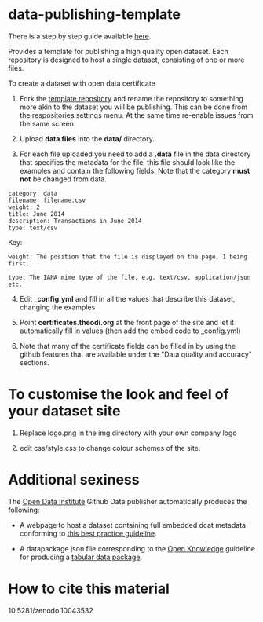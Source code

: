 # data-publishing-template

There is a step by step guide available <a href="http://training.theodi.org/resources/ODIDataTemplate.pdf" target="_blank">here</a>.

Provides a template for publishing a high quality open dataset. Each repository is designed to host a single dataset, consisting of one or more files.

To create a dataset with open data certificate

1. Fork the <a href="https://github.com/theodi/data-publishing-template" target="_blank">template repository</a> and rename the repository to something more akin to the dataset you will be publishing. This can be done from the respositories settings menu. At the same time re-enable issues from the same screen.

2. Upload <b>data files</b> into the <b>data/</b> directory.

3. For each file uploaded you need to add a <b>.data</b> file in the data directory that specifies the metadata for the file, this file should look like the examples and contain the following fields. Note that the category <b>must not</b> be changed from data.

```
category: data
filename: filename.csv
weight: 2
title: June 2014
description: Transactions in June 2014
type: text/csv
```

Key:

```
weight: The position that the file is displayed on the page, 1 being first.

type: The IANA mime type of the file, e.g. text/csv, application/json etc.
```

4. Edit <b>\_config.yml</b> and fill in all the values that describe this dataset, changing the examples

5. Point <b>certificates.theodi.org</b> at the front page of the site and let it automatically fill in values (then add the embed code to \_config.yml)

6. Note that many of the certificate fields can be filled in by using the github features that are available under the "Data quality and accuracy" sections.

# To customise the look and feel of your dataset site

1. Replace logo.png in the img directory with your own company logo

2. edit css/style.css to change colour schemes of the site.

# Additional sexiness

The <a href="http://theodi.org" target="_blank">Open Data Institute</a> Github Data publisher automatically produces the following:

- A webpage to host a dataset containing full embedded dcat metadata conforming to <a href="https://theodi.org/guides/marking-up-your-dataset-with-dcat" target="_blank">this best practice guideline</a>.

- A datapackage.json file corresponding to the <a href="https://okfn.org/" target="_blank">Open Knowledge</a> guideline for producing a <a href="http://dataprotocols.org/tabular-data-package/" target="_blank">tabular data package</a>.

# How to cite this material

10.5281/zenodo.10043532
